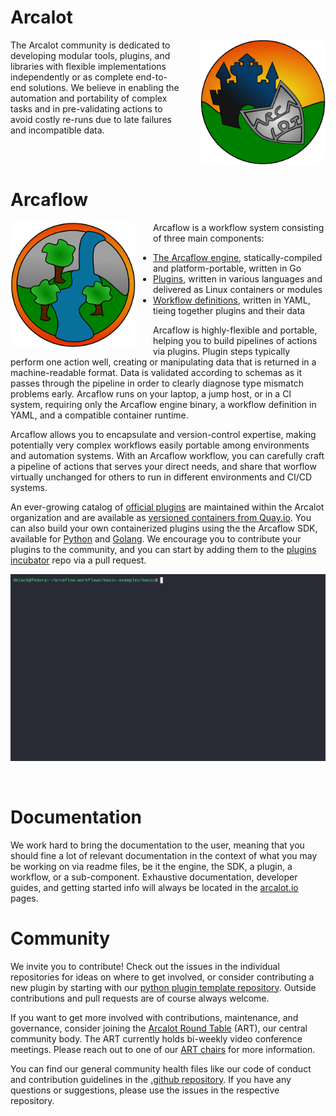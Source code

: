 # Arcalot
<a href="https://arcalot.io"><img align="right" width="200px" style="padding-left: 2em;"
 alt="Arcalot logo showing a shield with the Arcalot inscription on a hill with the 
 silhouette of a castle in the background" 
 src="https://github.com/arcalot/.github/raw/main/branding/arcalot.png"></a>

The Arcalot community is dedicated to developing modular tools, plugins, and libraries
with flexible implementations independently or as complete end-to-end solutions. We
believe in enabling the automation and portability of complex tasks and in
pre-validating actions to avoid costly re-runs due to late failures and incompatible
data.

<br clear="right"/>

# Arcaflow

<a href="https://arcalot.io/arcaflow"><img align="left" width="200px"
style="padding-right: 2em;" alt="Arcaflow logo showing a waterfall and a river with 3
trees symbolizing the various plugins"
src="https://github.com/arcalot/.github/raw/main/branding/arcaflow.png"></a>

Arcaflow is a workflow system consisting of three main components:

* [The Arcaflow engine](https://github.com/arcalot/arcaflow-engine), statically-compiled
and platform-portable, written in Go
* [Plugins](https://github.com/orgs/arcalot/repositories?q=arcaflow-plugin-), written in
various languages and delivered as Linux containers or modules
* [Workflow definitions](https://github.com/arcalot/arcaflow-workflows), written in
YAML, tieing together plugins and their data

Arcaflow is highly-flexible and portable, helping you to build
pipelines of actions via plugins. Plugin steps typically perform one action well, 
creating or manipulating data that is returned in a machine-readable format. Data is
validated according to schemas as it passes through the pipeline in order to clearly
diagnose type mismatch problems early. Arcaflow runs on your laptop, a jump host, or in
a CI system, requiring only the Arcaflow engine binary, a workflow definition in YAML,
and a compatible container runtime.

Arcaflow allows you to encapsulate and version-control expertise, making potentially
very complex workflows easily portable among environments and automation systems. With
an Arcaflow workflow, you can carefully craft a pipeline of actions that serves your
direct needs, and share that worflow virtually unchanged for others to run in different
environments and CI/CD systems.

An ever-growing catalog of
[official plugins](https://github.com/orgs/arcalot/repositories?q=arcaflow-plugin-) are
maintained within the Arcalot organization and are available as
[versioned containers from Quay.io](https://quay.io/organization/arcalot). You can also
build your own containerized plugins using the the Arcaflow SDK, available for
[Python](https://arcalot.io/arcaflow/creating-plugins/python/) and
[Golang](https://github.com/arcalot/arcaflow-plugin-sdk-go). We encourage you to
contribute your plugins to the community, and you can start by adding them to the
[plugins incubator](https://github.com/arcalot/arcaflow-plugins-incubator) repo via a
pull request.

![image](https://raw.githubusercontent.com/arcalot/arcaflow-engine/version-and-flags/arcaflow-basic-demo.gif)

<br clear="left"/>

# Documentation

We work hard to bring the documentation to the user, meaning that you should fine a lot
of relevant documentation in the context of what you may be working on via readme files,
be it the engine, the SDK, a plugin, a workflow, or a sub-component. Exhaustive
documentation, developer guides, and getting started info will always be located in the
[arcalot.io](https://arcalot.io) pages.

# Community

We invite you to contribute! Check out the issues in the individual repositories for
ideas on where to get involved, or consider contributing a new plugin by starting with
our [python plugin template repository](https://github.com/arcalot/arcaflow-plugin-template-python).
Outside contributions and pull requests are of course always welcome.

If you want to get more involved with contributions, maintenance, and governance,
consider joining the
[Arcalot Round Table](https://github.com/arcalot/arcalot-round-table) (ART), our central
community body. The ART currently holds bi-weekly video conference meetings. Please
reach out to one of our
[ART chairs](https://github.com/arcalot/arcalot-round-table/blob/main/ART_MEMBERS.md)
for more information.

You can find our general community health files like our code of conduct and
contribution guidelines in the [.github repository](https://github.com/arcalot/.github).
If you have any questions or suggestions, please use the issues in the respective
repository.
